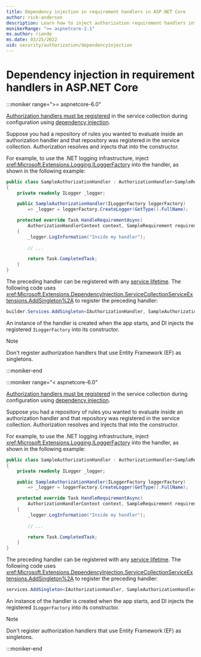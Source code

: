 ```yaml
---
title: Dependency injection in requirement handlers in ASP.NET Core
author: rick-anderson
description: Learn how to inject authorization requirement handlers into an ASP.NET Core app using dependency injection.
monikerRange: ">= aspnetcore-2.1"
ms.author: riande
ms.date: 03/25/2022
uid: security/authorization/dependencyinjection
---
```

# Dependency injection in requirement handlers in ASP.NET Core

:::moniker range=">= aspnetcore-6.0"

[Authorization handlers must be registered](xref:security/authorization/policies#security-authorization-policies-based-handler-registration) in the service collection during configuration using [dependency injection](xref:fundamentals/dependency-injection).

Suppose you had a repository of rules you wanted to evaluate inside an authorization handler and that repository was registered in the service collection. Authorization resolves and injects that into the constructor.

For example, to use the .NET logging infrastructure, inject <xref:Microsoft.Extensions.Logging.ILoggerFactory> into the handler, as shown in the following example:

```csharp
public class SampleAuthorizationHandler : AuthorizationHandler<SampleRequirement>
{
    private readonly ILogger _logger;

    public SampleAuthorizationHandler(ILoggerFactory loggerFactory)
        => _logger = loggerFactory.CreateLogger(GetType().FullName);

    protected override Task HandleRequirementAsync(
        AuthorizationHandlerContext context, SampleRequirement requirement)
    {
        _logger.LogInformation("Inside my handler");
        
        // ...

        return Task.CompletedTask;
    }
}
```

The preceding handler can be registered with any [service lifetime](/dotnet/core/extensions/dependency-injection#service-lifetimes). The following code uses <xref:Microsoft.Extensions.DependencyInjection.ServiceCollectionServiceExtensions.AddSingleton%2A> to register the preceding handler:

```csharp
builder.Services.AddSingleton<IAuthorizationHandler, SampleAuthorizationHandler>();
```

An instance of the handler is created when the app starts, and DI injects the registered `ILoggerFactory` into its constructor.

> [!NOTE]
> Don't register authorization handlers that use Entity Framework (EF) as singletons.

:::moniker-end

:::moniker range="< aspnetcore-6.0"

[Authorization handlers must be registered](xref:security/authorization/policies#security-authorization-policies-based-handler-registration) in the service collection during configuration using [dependency injection](xref:fundamentals/dependency-injection).

Suppose you had a repository of rules you wanted to evaluate inside an authorization handler and that repository was registered in the service collection. Authorization resolves and injects that into the constructor.

For example, to use the .NET logging infrastructure, inject <xref:Microsoft.Extensions.Logging.ILoggerFactory> into the handler, as shown in the following example:

```csharp
public class SampleAuthorizationHandler : AuthorizationHandler<SampleRequirement>
{
    private readonly ILogger _logger;

    public SampleAuthorizationHandler(ILoggerFactory loggerFactory)
        => _logger = loggerFactory.CreateLogger(GetType().FullName);

    protected override Task HandleRequirementAsync(
        AuthorizationHandlerContext context, SampleRequirement requirement)
    {
        _logger.LogInformation("Inside my handler");
        
        // ...

        return Task.CompletedTask;
    }
}
```

The preceding handler can be registered with any [service lifetime](/dotnet/core/extensions/dependency-injection#service-lifetimes). The following code uses <xref:Microsoft.Extensions.DependencyInjection.ServiceCollectionServiceExtensions.AddSingleton%2A> to register the preceding handler:

```csharp
services.AddSingleton<IAuthorizationHandler, SampleAuthorizationHandler>();
```

An instance of the handler is created when the app starts, and DI injects the registered `ILoggerFactory` into its constructor.

> [!NOTE]
> Don't register authorization handlers that use Entity Framework (EF) as singletons.

:::moniker-end
